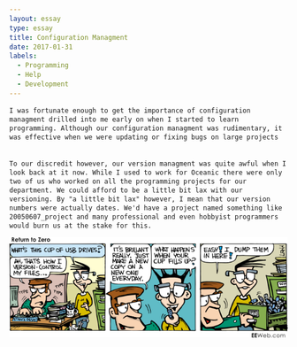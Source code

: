 ```yaml
---
layout: essay
type: essay
title: Configuration Managment
date: 2017-01-31
labels:
  - Programming
  - Help
  - Development
---
```


	I was fortunate enough to get the importance of configuration managment drilled into me early on when I started to learn programming. Although our configuration managment was rudimentary, it was effective when we were updating or fixing bugs on large projects
	
	
	To our discredit however, our version managment was quite awful when I look back at it now. While I used to work for Oceanic there were only two of us who worked on all the programming projects for our department. We could afford to be a little bit lax with our versioning. By "a little bit lax" however, I mean that our version numbers were actually dates. We'd have a project named something like 20050607_project and many professional and even hobbyist programmers would burn us at the stake for this. 
	
<div>
<img class="ui image" src="../images/versioncontrol.png">
</div>
	
	